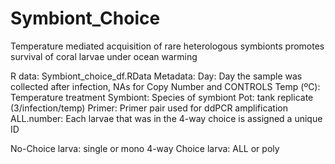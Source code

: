 # Symbiont_Choice
Temperature mediated acquisition of rare heterologous symbionts promotes survival of coral larvae under ocean warming

R data: Symbiont_choice_df.RData
Metadata:
Day: Day the sample was collected after infection, NAs for Copy Number and CONTROLS
Temp (ºC): Temperature treatment
Symbiont: Species of symbiont
Pot: tank replicate (3/infection/temp)
Primer: Primer pair used for ddPCR amplification
ALL.number: Each larvae that was in the 4-way choice is assigned a unique ID

No-Choice larva: single or mono
4-way Choice larva: ALL or poly 
